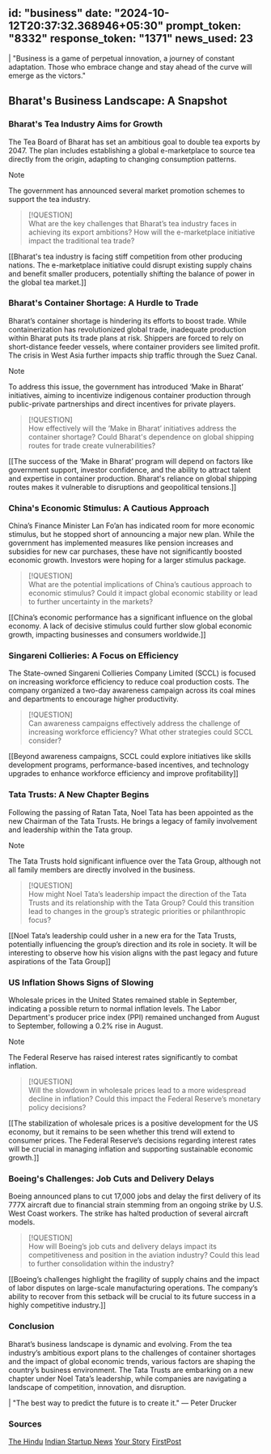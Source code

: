 
id: "business"
date: "2024-10-12T20:37:32.368946+05:30"
prompt_token: "8332"
response_token: "1371"
news_used: 23
------
| "Business is a game of perpetual innovation, a journey of constant adaptation. Those who embrace change and stay ahead of the curve will emerge as the victors." 

## Bharat's Business Landscape: A Snapshot

### Bharat's Tea Industry Aims for Growth

The Tea Board of Bharat has set an ambitious goal to double tea exports by 2047.  The plan includes establishing a global e-marketplace to source tea directly from the origin, adapting to changing consumption patterns.  

> [!NOTE]  
> The government has announced several market promotion schemes to support the tea industry.

> [!QUESTION]  
> What are the key challenges that Bharat’s tea industry faces in achieving its export ambitions? How will the e-marketplace initiative impact the traditional tea trade?

[[Bharat's tea industry is facing stiff competition from other producing nations. The e-marketplace initiative could disrupt existing supply chains and benefit smaller producers, potentially shifting the balance of power in the global tea market.]]


### Bharat's Container Shortage: A Hurdle to Trade

Bharat’s container shortage is hindering its efforts to boost trade.  While containerization has revolutionized global trade, inadequate production within Bharat puts its trade plans at risk. Shippers are forced to rely on short-distance feeder vessels, where container providers see limited profit.  The crisis in West Asia further impacts ship traffic through the Suez Canal.  

> [!NOTE]  
> To address this issue, the government has introduced ‘Make in Bharat’ initiatives, aiming to incentivize indigenous container production through public-private partnerships and direct incentives for private players.

> [!QUESTION]  
> How effectively will the ‘Make in Bharat’ initiatives address the container shortage?  Could Bharat's dependence on global shipping routes for trade create vulnerabilities?

[[The success of the ‘Make in Bharat’ program will depend on factors like government support, investor confidence, and the ability to attract talent and expertise in container production. Bharat's reliance on global shipping routes makes it vulnerable to disruptions and geopolitical tensions.]]

### China's Economic Stimulus:  A Cautious Approach

China’s Finance Minister Lan Fo’an has indicated room for more economic stimulus, but he stopped short of announcing a major new plan.  While the government has implemented measures like pension increases and subsidies for new car purchases, these have not significantly boosted economic growth. Investors were hoping for a larger stimulus package.

> [!QUESTION]  
> What are the potential implications of China’s cautious approach to economic stimulus? Could it impact global economic stability or lead to further uncertainty in the markets?

[[China’s economic performance has a significant influence on the global economy. A lack of decisive stimulus could further slow global economic growth, impacting businesses and consumers worldwide.]]

### Singareni Collieries: A Focus on Efficiency

The State-owned Singareni Collieries Company Limited (SCCL) is focused on increasing workforce efficiency to reduce coal production costs.  The company organized a two-day awareness campaign across its coal mines and departments to encourage higher productivity.

> [!QUESTION]  
> Can awareness campaigns effectively address the challenge of increasing workforce efficiency? What other strategies could SCCL consider?

[[Beyond awareness campaigns, SCCL could explore initiatives like skills development programs, performance-based incentives, and technology upgrades to enhance workforce efficiency and improve profitability]]

### Tata Trusts: A New Chapter Begins

Following the passing of Ratan Tata, Noel Tata has been appointed as the new Chairman of the Tata Trusts.  He brings a legacy of family involvement and leadership within the Tata group.  

> [!NOTE]  
> The Tata Trusts hold significant influence over the Tata Group, although not all family members are directly involved in the business.

> [!QUESTION]  
> How might Noel Tata’s leadership impact the direction of the Tata Trusts and its relationship with the Tata Group? Could this transition lead to changes in the group’s strategic priorities or philanthropic focus?

[[Noel Tata’s leadership could usher in a new era for the Tata Trusts, potentially influencing the group’s direction and its role in society.  It will be interesting to observe how his vision aligns with the past legacy and future aspirations of the Tata Group]]


### US Inflation Shows Signs of Slowing

Wholesale prices in the United States remained stable in September, indicating a possible return to normal inflation levels. The Labor Department's producer price index (PPI) remained unchanged from August to September, following a 0.2% rise in August.

> [!NOTE]  
> The Federal Reserve has raised interest rates significantly to combat inflation.

> [!QUESTION]  
> Will the slowdown in wholesale prices lead to a more widespread decline in inflation? Could this impact the Federal Reserve’s monetary policy decisions?

[[The stabilization of wholesale prices is a positive development for the US economy, but it remains to be seen whether this trend will extend to consumer prices.  The Federal Reserve’s decisions regarding interest rates will be crucial in managing inflation and supporting sustainable economic growth.]]

### Boeing's Challenges: Job Cuts and Delivery Delays

Boeing announced plans to cut 17,000 jobs and delay the first delivery of its 777X aircraft due to financial strain stemming from an ongoing strike by U.S. West Coast workers. The strike has halted production of several aircraft models.

> [!QUESTION]  
> How will Boeing’s job cuts and delivery delays impact its competitiveness and position in the aviation industry? Could this lead to further consolidation within the industry?

[[Boeing’s challenges highlight the fragility of supply chains and the impact of labor disputes on large-scale manufacturing operations.  The company’s ability to recover from this setback will be crucial to its future success in a highly competitive industry.]]


### Conclusion

Bharat’s business landscape is dynamic and evolving.  From the tea industry’s ambitious export plans to the challenges of container shortages and the impact of global economic trends, various factors are shaping the country’s business environment.  The Tata Trusts are embarking on a new chapter under Noel Tata’s leadership, while companies are navigating a landscape of competition, innovation, and disruption. 


| "The best way to predict the future is to create it." — Peter Drucker 

### Sources 

[The Hindu](https://www.thehindu.com/) 
[Indian Startup News](https://indianstartupnews.com/)
[Your Story](https://yourstory.com/)
[FirstPost](https://www.firstpost.com/)

